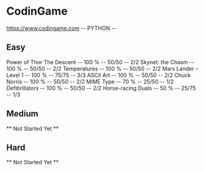 # CodinGame
https://www.codingame.com
-- PYTHON --

Easy
------
Power of Thor
The Descent               -- 100 % -- 50/50 -- 2/2
Skynet: the Chasm         -- 100 % -- 50/50 -- 2/2
Temperatures              -- 100 % -- 50/50 -- 2/2
Mars Lander - Level 1     -- 100 % -- 75/75 -- 3/3
ASCII Art                 -- 100 % -- 50/50 -- 2/2
Chuck Norris              -- 100 % -- 50/50 -- 2/2
MIME Type                 --  70 % -- 25/50 -- 1/2
Defibrillators            -- 100 % -- 50/50 -- 2/2
Horse-racing Duals        --  50 % -- 25/75 -- 1/3

Medium
------
** Not Started Yet **

Hard
------
** Not Started Yet **
